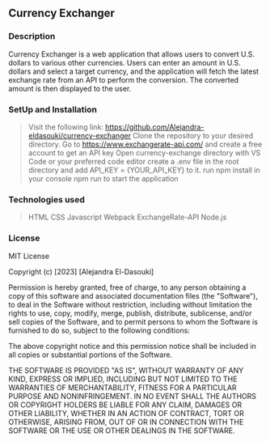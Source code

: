 ## Currency Exchanger

### Description

Currency Exchanger is a web application that allows users to convert U.S. dollars to various other currencies. Users can enter an amount in U.S. dollars and select a target currency, and the application will fetch the latest exchange rate from an API to perform the conversion. The converted amount is then displayed to the user.

### SetUp and Installation

> Visit the following link: https://github.com/Alejandra-eldasouki/currency-exchanger
> Clone the repository to your desired directory.
> Go to https://www.exchangerate-api.com/ and create a free account to get an API key
> Open currency-exchange directory with VS Code or your preferred code editor
> create a .env file in the root directory and add API_KEY = {YOUR_API_KEY} to it.
> run npm install in your console
> npm run to start the application

### Technologies used

> HTML
> CSS
> Javascript
> Webpack
> ExchangeRate-API
> Node.js

### License

MIT License

Copyright (c) [2023] [Alejandra El-Dasouki]

Permission is hereby granted, free of charge, to any person obtaining a copy
of this software and associated documentation files (the "Software"), to deal
in the Software without restriction, including without limitation the rights
to use, copy, modify, merge, publish, distribute, sublicense, and/or sell
copies of the Software, and to permit persons to whom the Software is
furnished to do so, subject to the following conditions:

The above copyright notice and this permission notice shall be included in all
copies or substantial portions of the Software.

THE SOFTWARE IS PROVIDED "AS IS", WITHOUT WARRANTY OF ANY KIND, EXPRESS OR
IMPLIED, INCLUDING BUT NOT LIMITED TO THE WARRANTIES OF MERCHANTABILITY,
FITNESS FOR A PARTICULAR PURPOSE AND NONINFRINGEMENT. IN NO EVENT SHALL THE
AUTHORS OR COPYRIGHT HOLDERS BE LIABLE FOR ANY CLAIM, DAMAGES OR OTHER
LIABILITY, WHETHER IN AN ACTION OF CONTRACT, TORT OR OTHERWISE, ARISING FROM,
OUT OF OR IN CONNECTION WITH THE SOFTWARE OR THE USE OR OTHER DEALINGS IN THE
SOFTWARE.
